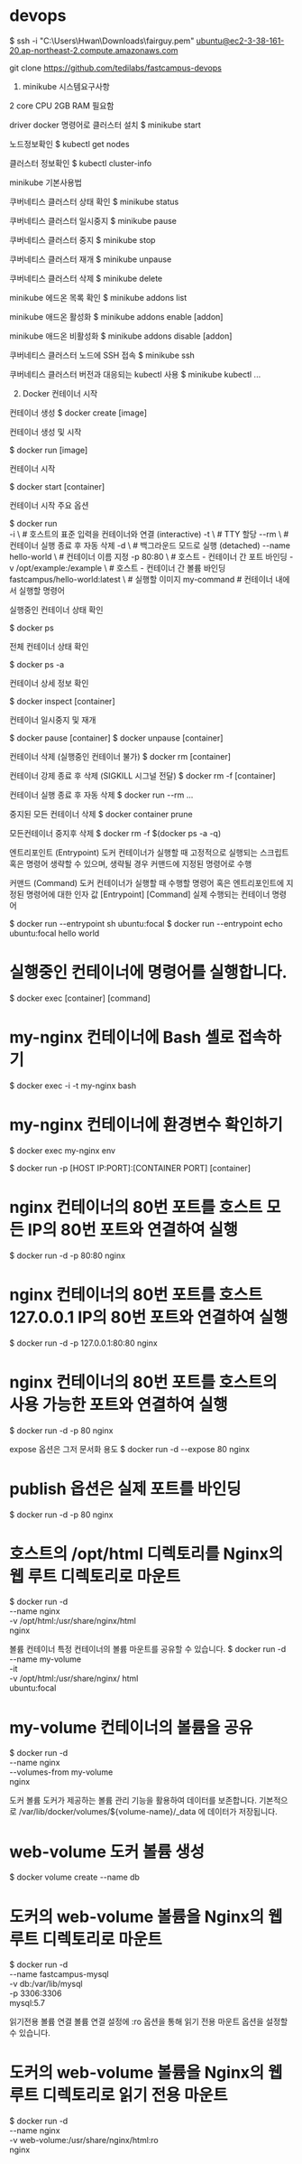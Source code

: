 # devops
$ ssh -i "C:\Users\Hwan\Downloads\fairguy.pem" ubuntu@ec2-3-38-161-20.ap-northeast-2.compute.amazonaws.com

git clone https://github.com/tedilabs/fastcampus-devops

1. minikube 시스템요구사항

2 core CPU
2GB RAM 필요함

driver docker 명령어로 클러스터 설치
\$ minikube start

노드정보확인
\$ kubectl get nodes

클러스터 정보확인
\$ kubectl cluster-info

minikube 기본사용법

쿠버네티스 클러스터 상태 확인
\$ minikube status

쿠버네티스 클러스터 일시중지
\$ minikube pause

쿠버네티스 클러스터 중지
\$ minikube stop

쿠버네티스 클러스터 재개
\$ minikube unpause

쿠버네티스 클러스터 삭제
\$ minikube delete

minikube 에드온 목록 확인
\$ minikube addons list

minikube 애드온 활성화
\$ minikube addons enable [addon]

minikube 애드온 비활성화
\$ minikube addons disable [addon]

쿠버네티스 클러스터 노드에 SSH 접속
\$ minikube ssh

쿠버네티스 클러스터 버전과 대응되는 kubectl 사용
\$ minikube kubectl ...

2. Docker 컨테이너 시작

컨테이너 생성
$ docker create [image]

컨테이너 생성 및 시작

$ docker run [image]

컨테이너 시작

$ docker start [container]

컨테이너 시작 주요 옵션

$ docker run \
-i \                            # 호스트의 표준 입력을 컨테이너와 연결 (interactive)
-t \                            # TTY 할당
--rm \                          # 컨테이너 실행 종료 후 자동 삭제
-d \                            # 백그라운드 모드로 실행 (detached)
--name hello-world \            # 컨테이너 이름 지정
-p 80:80 \                      # 호스트 - 컨테이너 간 포트 바인딩
-v /opt/example:/example \      # 호스트 - 컨테이너 간 볼륨 바인딩
fastcampus/hello-world:latest \ # 실행할 이미지
my-command                      # 컨테이너 내에서 실행할 명령어

실행중인 컨테이너 상태 확인

$ docker ps

전체 컨테이너 상태 확인

$ docker ps -a

컨테이너 상세 정보 확인

$ docker inspect [container]

컨테이너 일시중지 및 재개

$ docker pause [container]
$ docker unpause [container]

컨테이너 삭제 (실행중인 컨테이너 불가)
$ docker rm [container]

컨테이너 강제 종료 후 삭제 (SIGKILL 시그널 전달)
$ docker rm -f [container]

컨테이너 실행 종료 후 자동 삭제
$ docker run --rm ...

중지된 모든 컨테이너 삭제
$ docker container prune

모든컨테이너 중지후 삭제
$ docker rm -f $(docker ps -a -q)

엔트리포인트 (Entrypoint)
도커 컨테이너가 실행할 때 고정적으로 실행되는 스크립트 혹은 명령어
생략할 수 있으며, 생략될 경우 커맨드에 지정된 명령어로 수행

커맨드 (Command)
도커 컨테이너가 실행할 때 수행할 명령어 혹은 엔트리포인트에 지정된 명령어에 대한 인자 값
[Entrypoint] [Command]
실제 수행되는 컨테이너 명령어

$ docker run --entrypoint sh ubuntu:focal
$ docker run --entrypoint echo ubuntu:focal hello world

# 실행중인 컨테이너에 명령어를 실행합니다.
$ docker exec [container] [command]
# my-nginx 컨테이너에 Bash 셸로 접속하기
$ docker exec -i -t my-nginx bash
# my-nginx 컨테이너에 환경변수 확인하기
$ docker exec my-nginx env

$ docker run -p [HOST IP:PORT]:[CONTAINER PORT] [container]
# nginx 컨테이너의 80번 포트를 호스트 모든 IP의 80번 포트와 연결하여 실행
$ docker run -d -p 80:80 nginx
# nginx 컨테이너의 80번 포트를 호스트 127.0.0.1 IP의 80번 포트와 연결하여 실행
$ docker run -d -p 127.0.0.1:80:80 nginx
# nginx 컨테이너의 80번 포트를 호스트의 사용 가능한 포트와 연결하여 실행
$ docker run -d -p 80 nginx

expose 옵션은 그저 문서화 용도
$ docker run -d --expose 80 nginx
# publish 옵션은 실제 포트를 바인딩
$ docker run -d -p 80 nginx

# 호스트의 /opt/html 디렉토리를 Nginx의 웹 루트 디렉토리로 마운트
$ docker run -d \
--name nginx \
-v /opt/html:/usr/share/nginx/html \
nginx

볼륨 컨테이너
특정 컨테이너의 볼륨 마운트를 공유할 수 있습니다.
$ docker run -d \
--name my-volume \
-it \
-v /opt/html:/usr/share/nginx/
html \
ubuntu:focal
# my-volume 컨테이너의 볼륨을 공유
$ docker run -d \
--name nginx \
--volumes-from my-volume \
nginx

도커 볼륨
도커가 제공하는 볼륨 관리 기능을 활용하여 데이터를 보존합니다.
기본적으로 /var/lib/docker/volumes/${volume-name}/_data 에 데이터가 저장됩니다.
# web-volume 도커 볼륨 생성
$ docker volume create --name db
# 도커의 web-volume 볼륨을 Nginx의 웹 루트 디렉토리로 마운트
$ docker run -d \
--name fastcampus-mysql \
-v db:/var/lib/mysql \
-p 3306:3306 \
mysql:5.7

읽기전용 볼륨 연결
볼륨 연결 설정에 :ro 옵션을 통해 읽기 전용 마운트 옵션을 설정할 수 있습니다.
# 도커의 web-volume 볼륨을 Nginx의 웹 루트 디렉토리로 읽기 전용 마운트
$ docker run -d \
--name nginx \
-v web-volume:/usr/share/nginx/html:ro \
nginx